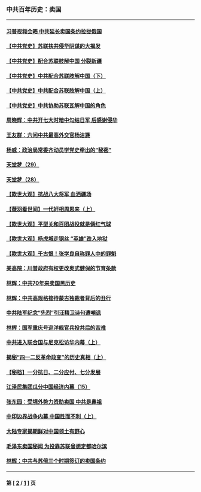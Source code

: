 ### 中共百年历史：卖国
---
#### [习普视频会晤 中共延长卖国条约拉拢俄国](../../pages/nf1176117/n13060971.md?11080430) 
#### [【中共党史】苏联扶共侵华阴谋的大揭发](../../pages/nf1176117/n13056050.md?11080430) 
#### [【中共党史】配合苏联肢解中国 分裂新疆](../../pages/nf1176117/n13040700.md?11080430) 
#### [【中共党史】中共配合苏联肢解中国（下）](../../pages/nf1176117/n13035660.md?11080430) 
#### [【中共党史】中共配合苏联肢解中国（上）](../../pages/nf1176117/n13030262.md?11080430) 
#### [【中共党史】中共协助苏联瓦解中国的角色](../../pages/nf1176117/n13018109.md?11080430) 
#### [周晓辉：中共开七大时暗中勾结日军 后感谢侵华](../../pages/nf1176117/n12921960.md?11080430) 
#### [王友群：六问中共最高外交官杨洁篪](../../pages/nf1176117/n12836495.md?11080430) 
#### [杨威：政治局常委齐动员学党史牵出的“秘密”](../../pages/nf1176117/n12764642.md?11080430) 
#### [天堂梦（29）](../../pages/nf1176117/n12408465.md?11080430) 
#### [天堂梦（28）](../../pages/nf1176117/n12408309.md?11080430) 
#### [【欺世大观】抗战八大将军 血洒疆场](../../pages/nf1176117/n12357044.md?11080430) 
#### [【薇羽看世间】一代奸相周恩来（上）](../../pages/nf1176117/n12401109.md?11080430) 
#### [【欺世大观】平型关和百团战役就是俩红气球](../../pages/nf1176117/n12359157.md?11080430) 
#### [【欺世大观】杨虎城走钢丝 “英雄”跌入地狱](../../pages/nf1176117/n12358840.md?11080430) 
#### [【欺世大观】千古恨！张学良自称罪人中的罪魁](../../pages/nf1176117/n12358629.md?11080430) 
#### [美高院：川普政府有权更改奥式健保的节育条款](../../pages/nf1176117/n12242171.md?11080430) 
#### [林辉：中共70年来卖国黑历史](../../pages/nf1176117/n11552181.md?11080430) 
#### [林辉：中共高规格接待蒙古独裁者背后的丑行](../../pages/nf1176117/n11225005.md?11080430) 
#### [中共陆军纪念“先烈”引汪精卫诗句遭嘲讽](../../pages/nf1176117/n11153345.md?11080430) 
#### [林辉：国军重庆号巡洋舰官兵投共后的苦难](../../pages/nf1176117/n10997801.md?11080430) 
#### [中共进入联合国与尼克松访华内幕（上）](../../pages/nf1176117/n10138788.md?11080430) 
#### [揭秘“四一二反革命政变”的历史真相（上）](../../pages/nf1176117/n9996650.md?11080430) 
#### [【秘档】一分抗日、二分应付、七分发展](../../pages/nf1176117/n9331484.md?11080430) 
#### [江泽民集团瓜分中国经济内幕（15）](../../pages/nf1176117/n9268584.md?11080430) 
#### [张东园：受境外势力资助卖国 中共是鼻祖](../../pages/nf1176117/n9272480.md?11080430) 
#### [中印边界战争内幕 中国胜而不利（上）](../../pages/nf1176117/n9252458.md?11080430) 
#### [大陆专家揭朝鲜对中国领土有野心](../../pages/nf1176117/n9074056.md?11080430) 
#### [毛泽东卖国秘闻 为投靠苏联曾想定都哈尔滨](../../pages/nf1176117/n9058631.md?11080430) 
#### [林辉：中共与苏俄三个时期签订的卖国条约](../../pages/nf1176117/n9036062.md?11080430) 

---
#### 第 [ [2](./2.md?11080430) / [1](./1.md?11080430) ] 页
